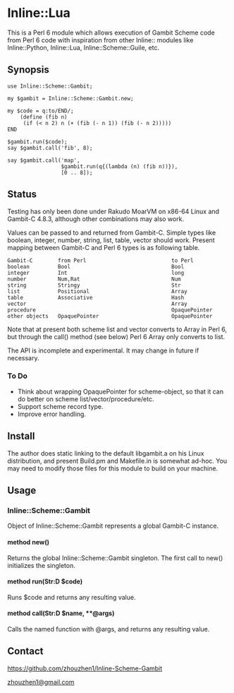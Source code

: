 # Inline::Lua

This is a Perl 6 module which allows execution of Gambit Scheme code from
Perl 6 code with inspiration from other Inline:: modules like
Inline::Python, Inline::Lua, Inline::Scheme::Guile, etc.

## Synopsis

    use Inline::Scheme::Gambit;

    my $gambit = Inline::Scheme::Gambit.new;

    my $code = q:to/END/;
        (define (fib n)
         (if (< n 2) n (+ (fib (- n 1)) (fib (- n 2)))))
    END

    $gambit.run($code);
    say $gambit.call('fib', 8);

    say $gambit.call('map',
                     $gambit.run(q{(lambda (n) (fib n))}),
                     [0 .. 8]);

## Status

Testing has only been done under Rakudo MoarVM on x86-64 Linux and
Gambit-C 4.8.3, although other combinations may also work. 

Values can be passed to and returned from Gambit-C. Simple types
like boolean, integer, number, string, list, table, vector should
work. Present mapping between Gambit-C and Perl 6 types is as
following table. 

    Gambit-C        from Perl                           to Perl
    boolean         Bool                                Bool
    integer         Int                                 long
    number          Num,Rat                             Num
    string          Stringy                             Str
    list            Positional                          Array            
    table           Associative                         Hash            
    vector                                              Array
    procedure                                           OpaquePointer
    other objects   OpaquePointer                       OpaquePointer

Note that at present both scheme list and vector converts to Array
in Perl 6, but through the call() method (see below) Perl 6 Array only
converts to list. 

The API is incomplete and experimental. It may change in future if
necessary.

### To Do

* Think about wrapping OpaquePointer for scheme-object, so that it can
do better on scheme list/vector/procedure/etc.
* Support scheme record type. 
* Improve error handling. 

## Install

The author does static linking to the default libgambit.a on his Linux
distribution, and present Build.pm and Makefile.in is somewhat ad-hoc.
You may need to modify those files for this module to build on your
machine. 

## Usage

### Inline::Scheme::Gambit

Object of Inline::Scheme::Gambit represents a global Gambit-C instance. 

#### method new()

Returns the global Inline::Scheme::Gambit singleton. The first call to
new() initializes the singleton. 

#### method run(Str:D $code)

Runs $code and returns any resulting value.

#### method call(Str:D $name, \*\*@args)

Calls the named function with @args, and returns any resulting value.

## Contact

https://github.com/zhouzhen1/Inline-Scheme-Gambit

zhouzhen1@gmail.com

